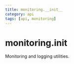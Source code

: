 ```yaml
---
title: monitoring.__init__
category: api
tags: [api, monitoring]
---
```


# monitoring.__init__

Monitoring and logging utilities.

